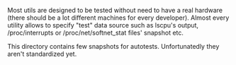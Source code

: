 Most utils are designed to be tested without need to have a real hardware (there should be a lot different machines for every developer). Almost every utility allows to specify "test" data source such as lscpu's output, /proc/interrupts or /proc/net/softnet_stat files' snapshot etc.

This directory contains few snapshots for autotests. Unfortunatedly they aren't standardized yet.
